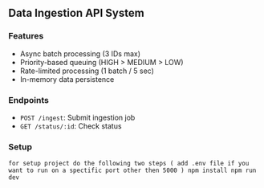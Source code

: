 ## Data Ingestion API System

### Features

- Async batch processing (3 IDs max)
- Priority-based queuing (HIGH > MEDIUM > LOW)
- Rate-limited processing (1 batch / 5 sec)
- In-memory data persistence

### Endpoints

- `POST /ingest`: Submit ingestion job
- `GET /status/:id`: Check status

### Setup
`
for setup project do the following two steps ( add .env file if you want to run on a spectific port other then 5000 )
npm install
npm run dev
`

